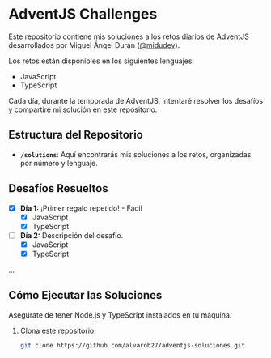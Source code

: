 # AdventJS Challenges

Este repositorio contiene mis soluciones a los retos diarios de AdventJS desarrollados por Miguel Ángel Durán ([@midudev](https://github.com/midudev)).

Los retos están disponibles en los siguientes lenguajes:
- JavaScript
- TypeScript

Cada día, durante la temporada de AdventJS, intentaré resolver los desafíos y compartiré mi solución en este repositorio.

## Estructura del Repositorio

- **`/solutions`**: Aquí encontrarás mis soluciones a los retos, organizadas por número y lenguaje.

## Desafíos Resueltos

- [x] **Día 1:** ¡Primer regalo repetido! - Fácil
  - [x] JavaScript
  - [x] TypeScript

- [ ] **Día 2:** Descripción del desafío.
  - [x] JavaScript
  - [x] TypeScript

...

## Cómo Ejecutar las Soluciones

Asegúrate de tener Node.js y TypeScript instalados en tu máquina.

1. Clona este repositorio:
   ```bash
   git clone https://github.com/alvarob27/adventjs-soluciones.git
